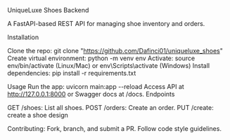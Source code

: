 UniqueLuxe Shoes Backend

A FastAPI-based REST API for managing shoe inventory and orders.

Installation

Clone the repo: git clone "https://github.com/Dafinci01/uniqueluxe_shoes" 
Create virtual environment: python -m venv env
Activate: source env/bin/activate (Linux/Mac) or env\Scripts\activate (Windows)
Install dependencies: pip install -r requirements.txt

Usage
Run the app: uvicorn main:app --reload
Access API at http://127.0.0.1:8000 or Swagger docs at /docs.
Endpoints

GET /shoes: List all shoes.
POST /orders: Create an order.
PUT /create: create a shoe design 

Contributing:
Fork, branch, and submit a PR. Follow code style guidelines.
